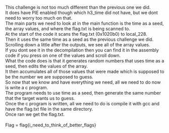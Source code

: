 This challenge is not too much different than the previous one we did. <br>
It does have PIE enabled though which h3_time did not have, but we dont need to worry too much on that. <br>
The main parts we need to look at in the main function is the time as a seed, the array values, and where the flag.txt is being scanned to. <br>
At the start of the code it scans the flag.txt (0x1020b0) to local_228. <br>
Then it uses the same time as a seed as the previous challenge we did. <br>
Scrolling down a little after the outputs, we see all of the array values. <br>
If you dont see it in the decompilation then you can find it in the assembly code if you press on one of the values and scroll down. <br>
What the code does is that it generates random numbers that uses time as a seed, then edits the values of the array. <br>
It then accumulates all of those values that were made which is supposed to be the number we are supposed to guess. <br>
So now that we know and have everything we need, all we need to do now is write a c program. <br>
The program needs to use time as a seed, then generate the same number that the target wants us to guess. <br>
Once the c program is written, all we need to do is compile it with gcc and have the flag.txt file in the same directory. <br>
Once ran we get the flag.txt. <br>
<br>
Flag = flag{i_need_to_think_of_better_flags} <br>
